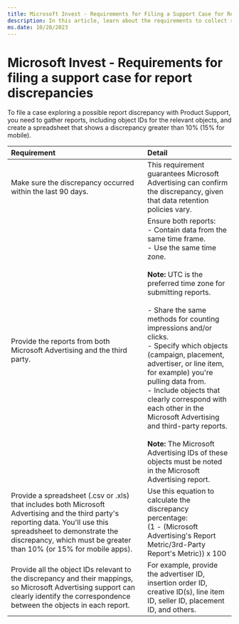 ```yaml
---
title: Microsoft Invest - Requirements for Filing a Support Case for Report Discrepancies
description: In this article, learn about the requirements to collect reports and file a report discrepancy case with Product Support.
ms.date: 10/28/2023
---
```


# Microsoft Invest - Requirements for filing a support case for report discrepancies

To file a case exploring a possible report discrepancy with Product Support, you need to gather reports, including object IDs for the relevant objects, and create a spreadsheet that shows a discrepancy greater than 10% (15% for mobile).

| Requirement | Detail |
|:---|:---|
| Make sure the discrepancy occurred within the last 90 days. | This requirement guarantees Microsoft Advertising can confirm the discrepancy, given that data retention policies vary. |
| Provide the reports from both Microsoft Advertising and the third party. | Ensure both reports: <br> - Contain data from the same time frame.<br> - Use the same time zone. <br><br> **Note:** UTC is the preferred time zone for submitting reports.<br><br> - Share the same methods for counting impressions and/or clicks. <br> - Specify which objects (campaign, placement, advertiser, or line item, for example) you're pulling data from. <br> - Include objects that clearly correspond with each other in the Microsoft Advertising and third-party reports. <br><br> **Note:** The Microsoft Advertising IDs of these objects must be noted in the Microsoft Advertising report. |
| Provide a spreadsheet (.csv or .xls) that includes both Microsoft Advertising and the third party's reporting data. You'll use this spreadsheet to demonstrate the discrepancy, which must be greater than 10% (or 15% for mobile apps). | Use this equation to calculate the discrepancy percentage:<br>(1 - (Microsoft Advertising's Report Metric/3rd-Party Report's Metric)) x 100 |
| Provide all the object IDs relevant to the discrepancy and their mappings, so Microsoft Advertising support can clearly identify the correspondence between the objects in each report. | For example, provide the advertiser ID, insertion order ID, creative ID(s), line item ID, seller ID, placement ID, and others. |
